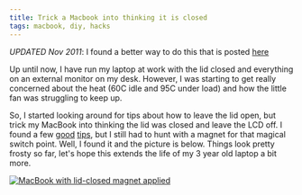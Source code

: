 ```yaml
---
title: Trick a Macbook into thinking it is closed
tags: macbook, diy, hacks
---
```


*UPDATED Nov 2011*: I found a better way to do this that is posted
[here](/2011/11/09/Lid-open-display-off)

Up until now, I have run my laptop at work with the lid closed and everything
on an external monitor on my desk.  However, I was starting to get really
concerned about the heat (60C idle and 95C under load) and how the little fan
was struggling to keep up.

So, I started looking around for tips about how to leave the lid open, but
trick my MacBook into thinking the lid was closed and leave the LCD off.  I
found a few [good](http://discussions.apple.com/message.jspa?messageID=9390796
"Using MacBook Open, with External Monitor, MB LCD Off?")
[tips](http://forums.macrumors.com/archive/index.php//t-625443.html "Trick a
MacBook's Lid"), but I still had to hunt with a magnet for that magical switch
point. Well, I found it and the picture is below.  Things look pretty frosty so
far, let's hope this extends the life of my 3 year old laptop a bit more.  

[![MacBook with lid-closed magnet
applied](https://farm5.static.flickr.com/4111/5103718702_6c0ef9e619.jpg)](http://www.flickr.com/photos/gregburek/5103718702/
"Macbook with lid trick magnet attached by greg.burek, on Flickr")

